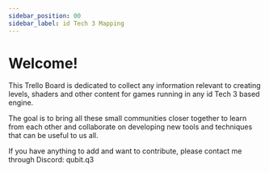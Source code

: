 ```yaml
---
sidebar_position: 00
sidebar_label: id Tech 3 Mapping
---
```

# Welcome!
This Trello Board is dedicated to collect any information relevant to creating levels, shaders and other content for games running in any id Tech 3 based engine.

The goal is to bring all these small communities closer together to learn from each other and collaborate on developing new tools and techniques that can be useful to us all.

If you have anything to add and want to contribute, please contact me through Discord: qubit.q3
